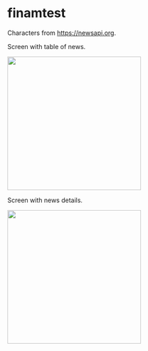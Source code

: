 # finamtest
Characters from https://newsapi.org.

Screen with table of news.

<img src="https://user-images.githubusercontent.com/45716819/126161789-ff732818-8402-4317-be5d-136f623bb6e1.PNG" width=300 heght=600 >

Screen with news details.

<img src="https://user-images.githubusercontent.com/45716819/126161997-2980976c-4dde-4cf2-968c-94aa20c6458b.PNG" width=300 heght=600 >
